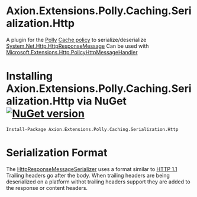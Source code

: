 ﻿# Axion.Extensions.Polly.Caching.Serialization.Http

A plugin for the [Polly](https://github.com/App-vNext/Polly) [Cache policy](https://github.com/App-vNext/Polly/wiki/Cache) to serialize/deserialize [System.Net.Http.HttpResponseMessage](https://docs.microsoft.com/en-us/dotnet/api/system.net.http.httpresponsemessage)
Can be used with [Microsoft.Extensions.Http.PolicyHttpMessageHandler](https://docs.microsoft.com/en-us/dotnet/api/microsoft.extensions.http.policyhttpmessagehandler)

# Installing Axion.Extensions.Polly.Caching.Serialization.Http via NuGet [![NuGet version](https://badge.fury.io/nu/Axion.Extensions.Polly.Caching.Serialization.Http.svg)](https://badge.fury.io/nu/Axion.Extensions.Polly.Caching.Serialization.Http) 

    Install-Package Axion.Extensions.Polly.Caching.Serialization.Http

# Serialization Format

The [HttpResponseMessageSerializer](./HttpResponseMessageSerializer.cs) uses a format similar to [HTTP 1.1](https://www.rfc-editor.org/rfc/rfc9112.html)
Trailing headers go after the body.
When trailing headers are being deserialized on a platform withot trailing headers support they are added to the response or content headers.
